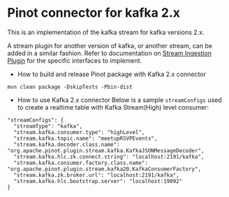 <!--

    Licensed to the Apache Software Foundation (ASF) under one
    or more contributor license agreements.  See the NOTICE file
    distributed with this work for additional information
    regarding copyright ownership.  The ASF licenses this file
    to you under the Apache License, Version 2.0 (the
    "License"); you may not use this file except in compliance
    with the License.  You may obtain a copy of the License at

      http://www.apache.org/licenses/LICENSE-2.0

    Unless required by applicable law or agreed to in writing,
    software distributed under the License is distributed on an
    "AS IS" BASIS, WITHOUT WARRANTIES OR CONDITIONS OF ANY
    KIND, either express or implied.  See the License for the
    specific language governing permissions and limitations
    under the License.

-->
# Pinot connector for kafka 2.x

This is an implementation of the kafka stream for kafka versions 2.x.

A stream plugin for another version of kafka, or another stream, can be added in a similar fashion. Refer to documentation on [Stream Ingestion Plugin](https://docs.pinot.apache.org/developers/plugin-architecture/write-custom-plugins/write-your-stream) for the specific interfaces to implement.

* How to build and release Pinot package with Kafka 2.x connector
```$xslt
mvn clean package -DskipTests -Pbin-dist
```

* How to use Kafka 2.x connector
Below is a sample `streamConfigs` used to create a realtime table with Kafka Stream(High) level consumer:
```$xslt
"streamConfigs": {
  "streamType": "kafka",
  "stream.kafka.consumer.type": "highLevel",
  "stream.kafka.topic.name": "meetupRSVPEvents",
  "stream.kafka.decoder.class.name": "org.apache.pinot.plugin.stream.kafka.KafkaJSONMessageDecoder",
  "stream.kafka.hlc.zk.connect.string": "localhost:2191/kafka",
  "stream.kafka.consumer.factory.class.name": "org.apache.pinot.plugin.stream.kafka20.KafkaConsumerFactory",
  "stream.kafka.zk.broker.url": "localhost:2191/kafka",
  "stream.kafka.hlc.bootstrap.server": "localhost:19092"
}
```
